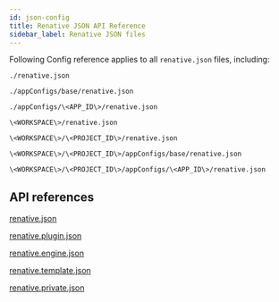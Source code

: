 ```yaml
---
id: json-config
title: Renative JSON API Reference
sidebar_label: Renative JSON files
---
```


Following Config reference applies to all `renative.json` files, including:

`./renative.json`

`./appConfigs/base/renative.json`

`./appConfigs/\<APP_ID\>/renative.json`

`\<WORKSPACE\>/renative.json`

`\<WORKSPACE\>/\<PROJECT_ID\>/renative.json`

`\<WORKSPACE\>/\<PROJECT_ID\>/appConfigs/base/renative.json`

`\<WORKSPACE\>/\<PROJECT_ID\>/appConfigs/\<APP_ID\>/renative.json`


## API references

[renative.json](schemas/rnv.project)

[renative.plugin.json](schemas/rnv.plugin)

[renative.engine.json](schemas/rnv.engine)

[renative.template.json](schemas/rnv.template)

[renative.private.json](schemas/rnv.private)

